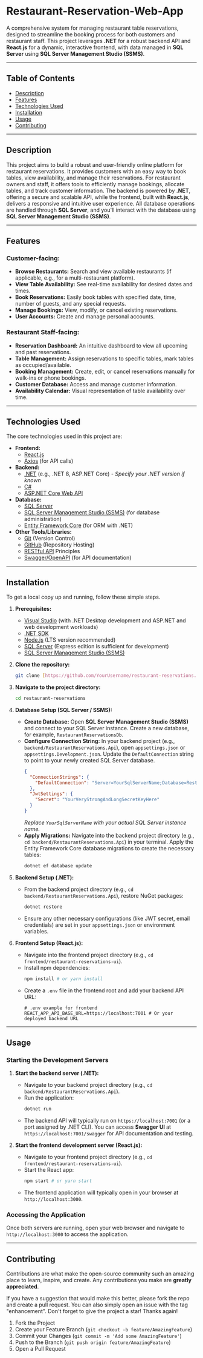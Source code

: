 # Restaurant-Reservation-Web-App

A comprehensive system for managing restaurant table reservations, designed to streamline the booking process for both customers and restaurant staff. This project leverages **.NET** for a robust backend API and **React.js** for a dynamic, interactive frontend, with data managed in **SQL Server** using **SQL Server Management Studio (SSMS)**.

---

## Table of Contents

* [Description](#description)
* [Features](#features)
* [Technologies Used](#technologies-used)
* [Installation](#installation)
* [Usage](#usage)
* [Contributing](#contributing)

---

## Description

This project aims to build a robust and user-friendly online platform for restaurant reservations. It provides customers with an easy way to book tables, view availability, and manage their reservations. For restaurant owners and staff, it offers tools to efficiently manage bookings, allocate tables, and track customer information. The backend is powered by **.NET**, offering a secure and scalable API, while the frontend, built with **React.js**, delivers a responsive and intuitive user experience. All database operations are handled through **SQL Server**, and you'll interact with the database using **SQL Server Management Studio (SSMS)**.

---

## Features

### Customer-facing:

* **Browse Restaurants:** Search and view available restaurants (if applicable, e.g., for a multi-restaurant platform).
* **View Table Availability:** See real-time availability for desired dates and times.
* **Book Reservations:** Easily book tables with specified date, time, number of guests, and any special requests.
* **Manage Bookings:** View, modify, or cancel existing reservations.
* **User Accounts:** Create and manage personal accounts.

### Restaurant Staff-facing:

* **Reservation Dashboard:** An intuitive dashboard to view all upcoming and past reservations.
* **Table Management:** Assign reservations to specific tables, mark tables as occupied/available.
* **Booking Management:** Create, edit, or cancel reservations manually for walk-ins or phone bookings.
* **Customer Database:** Access and manage customer information.
* **Availability Calendar:** Visual representation of table availability over time.

---

## Technologies Used

The core technologies used in this project are:

* **Frontend:**
    * [React.js](https://react.dev/)
    * [Axios](https://axios-http.com/) (for API calls)
* **Backend:**
    * [.NET](https://dotnet.microsoft.com/) (e.g., .NET 8, ASP.NET Core) - *Specify your .NET version if known*
    * [C#](https://learn.microsoft.com/en-us/dotnet/csharp/)
    * [ASP.NET Core Web API](https://learn.microsoft.com/en-us/aspnet/core/web-api/?view=aspnetcore-8.0)
* **Database:**
    * [SQL Server](https://www.microsoft.com/en-us/sql-server)
    * [SQL Server Management Studio (SSMS)](https://learn.microsoft.com/en-us/sql/ssms/download-sql-server-management-studio-ssms?view=sql-server-ver16) (for database administration)
    * [Entity Framework Core](https://learn.microsoft.com/en-us/ef/core/) (for ORM with .NET)
* **Other Tools/Libraries:**
    * [Git](https://git-scm.com/) (Version Control)
    * [GitHub](https://github.com/) (Repository Hosting)
    * [RESTful API](https://restfulapi.net/) Principles
    * [Swagger/OpenAPI](https://swagger.io/) (for API documentation)

---

## Installation

To get a local copy up and running, follow these simple steps.

1.  **Prerequisites:**
    * [Visual Studio](https://visualstudio.microsoft.com/downloads/) (with .NET Desktop development and ASP.NET and web development workloads)
    * [.NET SDK](https://dotnet.microsoft.com/download)
    * [Node.js](https://nodejs.org/en/download/) (LTS version recommended)
    * [SQL Server](https://www.microsoft.com/en-us/sql-server/sql-server-downloads) (Express edition is sufficient for development)
    * [SQL Server Management Studio (SSMS)](https://learn.microsoft.com/en-us/sql/ssms/download-sql-server-management-studio-ssms?view=sql-server-ver16)

2.  **Clone the repository:**
    ```bash
    git clone [https://github.com/YourUsername/restaurant-reservations.git](https://github.com/YourUsername/restaurant-reservations.git)
    ```
3.  **Navigate to the project directory:**
    ```bash
    cd restaurant-reservations
    ```
4.  **Database Setup (SQL Server / SSMS):**
    * **Create Database:** Open **SQL Server Management Studio (SSMS)** and connect to your SQL Server instance. Create a new database, for example, `RestaurantReservationsDb`.
    * **Configure Connection String:** In your backend project (e.g., `backend/RestaurantReservations.Api`), open `appsettings.json` or `appsettings.Development.json`. Update the `DefaultConnection` string to point to your newly created SQL Server database.
        ```json
        {
          "ConnectionStrings": {
            "DefaultConnection": "Server=YourSqlServerName;Database=RestaurantReservationsDb;Integrated Security=True;TrustServerCertificate=True"
          },
          "JwtSettings": {
            "Secret": "YourVeryStrongAndLongSecretKeyHere"
          }
        }
        ```
        *Replace `YourSqlServerName` with your actual SQL Server instance name.*
    * **Apply Migrations:** Navigate into the backend project directory (e.g., `cd backend/RestaurantReservations.Api`) in your terminal. Apply the Entity Framework Core database migrations to create the necessary tables:
        ```bash
        dotnet ef database update
        ```

5.  **Backend Setup (.NET):**
    * From the backend project directory (e.g., `cd backend/RestaurantReservations.Api`), restore NuGet packages:
        ```bash
        dotnet restore
        ```
    * Ensure any other necessary configurations (like JWT secret, email credentials) are set in your `appsettings.json` or environment variables.

6.  **Frontend Setup (React.js):**
    * Navigate into the frontend project directory (e.g., `cd frontend/restaurant-reservations-ui`).
    * Install npm dependencies:
        ```bash
        npm install # or yarn install
        ```
    * Create a `.env` file in the frontend root and add your backend API URL:
        ```
        # .env example for frontend
        REACT_APP_API_BASE_URL=https://localhost:7001 # Or your deployed backend URL
        ```

---

## Usage

### Starting the Development Servers

1.  **Start the backend server (.NET):**
    * Navigate to your backend project directory (e.g., `cd backend/RestaurantReservations.Api`).
    * Run the application:
        ```bash
        dotnet run
        ```
    * The backend API will typically run on `https://localhost:7001` (or a port assigned by .NET CLI). You can access **Swagger UI** at `https://localhost:7001/swagger` for API documentation and testing.

2.  **Start the frontend development server (React.js):**
    * Navigate to your frontend project directory (e.g., `cd frontend/restaurant-reservations-ui`).
    * Start the React app:
        ```bash
        npm start # or yarn start
        ```
    * The frontend application will typically open in your browser at `http://localhost:3000`.

### Accessing the Application

Once both servers are running, open your web browser and navigate to `http://localhost:3000` to access the application.

---

## Contributing

Contributions are what make the open-source community such an amazing place to learn, inspire, and create. Any contributions you make are **greatly appreciated**.

If you have a suggestion that would make this better, please fork the repo and create a pull request. You can also simply open an issue with the tag "enhancement".
Don't forget to give the project a star! Thanks again!

1.  Fork the Project
2.  Create your Feature Branch (`git checkout -b feature/AmazingFeature`)
3.  Commit your Changes (`git commit -m 'Add some AmazingFeature'`)
4.  Push to the Branch (`git push origin feature/AmazingFeature`)
5.  Open a Pull Request

